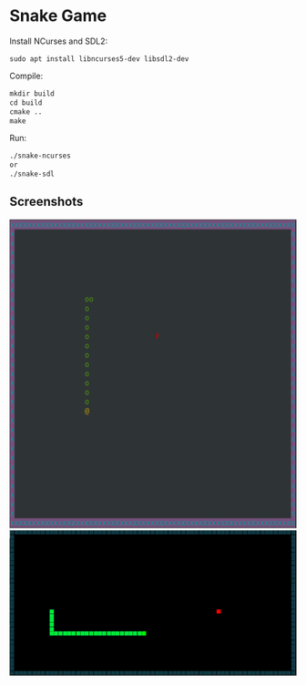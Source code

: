 # Snake Game

Install NCurses and SDL2:

```
sudo apt install libncurses5-dev libsdl2-dev
```

Compile:

```
mkdir build
cd build
cmake ..
make
```

Run:

```
./snake-ncurses
or
./snake-sdl
```

## Screenshots

![](screenshots/snake-ncurses.png)
![](screenshots/snake-sdl.png)
